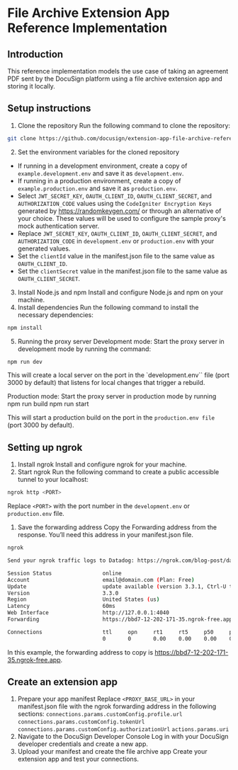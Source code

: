 # File Archive Extension App Reference Implementation
## Introduction
This reference implementation models the use case of taking an agreement PDF sent by the DocuSign platform using a file archive extension app and storing it locally.

## Setup instructions
1. Clone the repository
Run the following command to clone the repository: 
```bash
git clone https://github.com/docusign/extension-app-file-archive-reference-implementation.git
```
2. Set the environment variables for the cloned repository
- If running in a development environment, create a copy of `example.development.env` and save it as `development.env`.
- If running in a production environment, create a copy of `example.production.env` and save it as `production.env`.
- Select `JWT_SECRET_KEY`, `OAUTH_CLIENT_ID`, `OAUTH_CLIENT_SECRET`, and `AUTHORIZATION_CODE` values using the `CodeIgniter Encryption Keys` generated by https://randomkeygen.com/ or through an alternative of your choice. These values will be used to configure the sample proxy's mock authentication server. 
- Replace `JWT_SECRET_KEY`, `OAUTH_CLIENT_ID`, `OAUTH_CLIENT_SECRET`, and `AUTHORIZATION_CODE` in `development.env` or `production.env` with your generated values.
- Set the `clientId` value in the manifest.json file to the same value as `OAUTH_CLIENT_ID`.
- Set the `clientSecret` value in the manifest.json file to the same value as `OAUTH_CLIENT_SECRET`.
3. Install Node.js and npm
Install and configure Node.js and npm on your machine. 
4. Install dependencies
Run the following command to install the necessary dependencies:
```bash
npm install
```
5. Running the proxy server
Development mode:
Start the proxy server in development mode by running the command:
```bash
npm run dev
```

This will create a local server on the port in the `development.env`` file (port 3000 by default) that listens for local changes that trigger a rebuild.

Production mode:
Start the proxy server in production mode by running
npm run build
npm run start

This will start a production build on the port in the `production.env file` (port 3000 by default). 
## Setting up ngrok
1. Install ngrok
Install and configure ngrok for your machine.
2. Start ngrok
Run the following command to create a public accessible tunnel to your localhost:

```bash
ngrok http <PORT>
```

Replace `<PORT>` with the port number in the `development.env` or `production.env` file.

1. Save the forwarding address
Copy the Forwarding address from the response. You’ll need this address in your manifest.json file.

```bash
ngrok                                                    

Send your ngrok traffic logs to Datadog: https://ngrok.com/blog-post/datadog-log

Session Status                online
Account                       email@domain.com (Plan: Free)
Update                        update available (version 3.3.1, Ctrl-U to update)
Version                       3.3.0
Region                        United States (us)
Latency                       60ms
Web Interface                 http://127.0.0.1:4040
Forwarding                    https://bbd7-12-202-171-35.ngrok-free.app -> http:

Connections                   ttl     opn     rt1     rt5     p50     p90
                              0       0       0.00    0.00    0.00    0.00
```

In this example, the forwarding address to copy is https://bbd7-12-202-171-35.ngrok-free.app.
## Create an extension app
1. Prepare your app manifest
Replace `<PROXY_BASE_URL>` in your manifest.json file with the ngrok forwarding address in the following sections:
`connections.params.customConfig.profile.url`
`connections.params.customConfig.tokenUrl`
`connections.params.customConfig.authorizationUrl`
`actions.params.uri`
2. Navigate to the DocuSign Developer Console
Log in with your DocuSign developer credentials and create a new app.
3. Upload your manifest and create the file archive app
Create your extension app and test your connections. 


